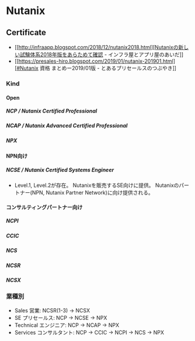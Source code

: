 # Nutanix
## Certificate
- [[http://infraapp.blogspot.com/2018/12/nutanix2018.html][Nutanixの新しい試験体系2018年版をあらためて確認 - インフラ屋とアプリ屋のあいだ]]
- [[https://presales-hiro.blogspot.com/2019/01/nutanix-201901.html][#Nutanix 資格 まとめー2019/01版 - とあるプリセールスのつぶやき]]
### Kind
#### Open
##### NCP / Nutanix Certified Professional
##### NCAP / Nutanix Advanced Certified Professional
##### NPX
#### NPN向け
##### NCSE / Nutanix Certified Systems Engineer
- Level.1, Level.2が存在。
  Nutanixを販売するSE向けに提供。
  Nutanixのパートナー(NPN, Nutanix Partner Network)に向け提供される。
#### コンサルティングパートナー向け
##### NCPI
##### CCIC
##### NCS
##### NCSR
##### NCSX
### 業種別
- Sales 営業: NCSR(1-3) -> NCSX
- SE プリセールス: NCP -> NCSE -> NPX
- Technical エンジニア: NCP -> NCAP -> NPX
- Services コンサルタント: NCP -> CCIC -> NCPI -> NCS -> NPX
